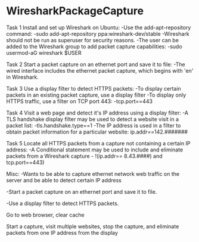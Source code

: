 # WiresharkPackageCapture

Task 1
Install and set up Wireshark on Ubuntu:
-Use the add-apt-repository command: 
	-sudo add-apt-repository ppa:wireshark-dev/stable
-Wireshark should not be run as superuser for security reasons.
-The user can be added to the Wireshark group to add packet capture capabilities:
	-sudo usermod-aG wireshark $USER

Task 2
Start a packet capture on an ethernet port and save it to file:
-The wired interface includes the ethernet packet capture, which begins with 'en' in Wireshark.

Task 3 
Use a display filter to detect HTTPS packets:
-To display certain packets in an existing packet capture, use a display filter
-To display only HTTPS traffic, use a filter on TCP port 443: 
	-tcp.port==443

Task 4
Visit a web page and detect it's IP address using a display filter:
-A TLS handshake display filter may be used to detect a website visit in a packet list:
	-tls.handshake.type==1
-The IP address is used in a filter to obtain packet information for a particular website:
	ip.addr==142.####### 

Task 5
Locate all HTTPS packets from a capture not containing a certain IP address:
-A Conditional statement may be used to include and eliminate packets from a Wireshark capture
	- !(ip.addr== 8.43.####) and tcp.port==443)



Misc: 
-Wants to be able to capture ethernet network web traffic on the server and be able to detect certain IP address

-Start a packet capture on an ethernet port and save it to file. 

-Use a display filter to detect HTTPS packets.

Go to web browser, clear cache

Start a capture, visit multiple websites, stop the capture, and eliminate packets from one IP address from the display
